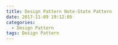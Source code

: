 ```yaml
---
title: Design Pattern Note-State Pattern
date: 2017-11-09 19:12:05
categories:
  - Design Pattern
tags: Design Pattern
---
```

